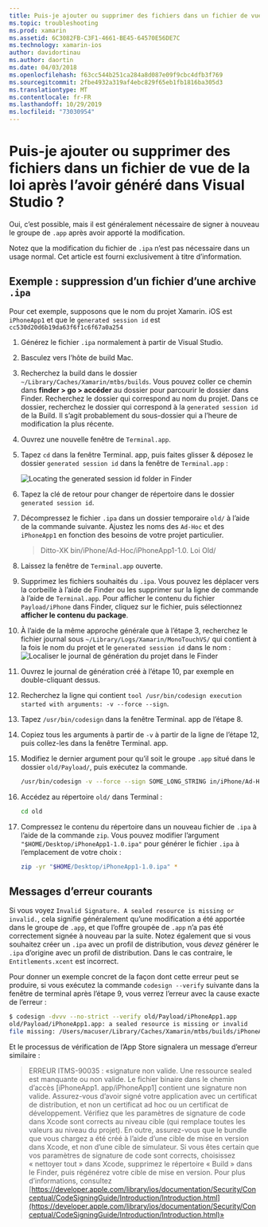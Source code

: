 ```yaml
---
title: Puis-je ajouter ou supprimer des fichiers dans un fichier de vue de la loi après l’avoir généré dans Visual Studio ?
ms.topic: troubleshooting
ms.prod: xamarin
ms.assetid: 6C3082FB-C3F1-4661-BE45-64570E56DE7C
ms.technology: xamarin-ios
author: davidortinau
ms.author: daortin
ms.date: 04/03/2018
ms.openlocfilehash: f63cc544b251ca284a8d087e09f9cbc4dfb3f769
ms.sourcegitcommit: 2fbe4932a319af4ebc829f65eb1fb1816ba305d3
ms.translationtype: MT
ms.contentlocale: fr-FR
ms.lasthandoff: 10/29/2019
ms.locfileid: "73030954"
---
```

# <a name="can-i-add-files-to-or-remove-files-from-an-ipa-file-after-building-it-in-visual-studio"></a>Puis-je ajouter ou supprimer des fichiers dans un fichier de vue de la loi après l’avoir généré dans Visual Studio ?

Oui, c’est possible, mais il est généralement nécessaire de signer à nouveau le groupe de `.app` après avoir apporté la modification.

Notez que la modification du fichier de `.ipa` n’est pas nécessaire dans un usage normal. Cet article est fourni exclusivement à titre d’information.

## <a name="example-removing-a-file-from-a-ipa-archive"></a>Exemple : suppression d’un fichier d’une archive `.ipa`

Pour cet exemple, supposons que le nom du projet Xamarin. iOS est `iPhoneApp1` et que le `generated session id` est `cc530d20d6b19da63f6f1c6f67a0a254`

1. Générez le fichier `.ipa` normalement à partir de Visual Studio.

2. Basculez vers l’hôte de build Mac.

3. Recherchez la build dans le dossier `~/Library/Caches/Xamarin/mtbs/builds`. Vous pouvez coller ce chemin dans **finder > go > accéder** au dossier pour parcourir le dossier dans Finder. Recherchez le dossier qui correspond au nom du projet. Dans ce dossier, recherchez le dossier qui correspond à la `generated session id` de la Build. Il s’agit probablement du sous-dossier qui a l’heure de modification la plus récente.

4. Ouvrez une nouvelle fenêtre de `Terminal.app`.

5. Tapez `cd` dans la fenêtre Terminal. app, puis faites glisser & déposez le dossier `generated session id` dans la fenêtre de `Terminal.app` :

    ![](modify-ipa-images/session-id-folder.png "Locating the generated session id folder in Finder")

6. Tapez la clé de retour pour changer de répertoire dans le dossier `generated session id`.

7. Décompressez le fichier `.ipa` dans un dossier temporaire `old/` à l’aide de la commande suivante. Ajustez les noms des `Ad-Hoc` et des `iPhoneApp1` en fonction des besoins de votre projet particulier.

    > Ditto-XK bin/iPhone/Ad-Hoc/iPhoneApp1-1.0. Loi Old/

8. Laissez la fenêtre de `Terminal.app` ouverte.

9. Supprimez les fichiers souhaités du `.ipa`. Vous pouvez les déplacer vers la corbeille à l’aide de Finder ou les supprimer sur la ligne de commande à l’aide de `Terminal.app`. Pour afficher le contenu du fichier `Payload/iPhone` dans Finder, cliquez sur le fichier, puis sélectionnez **afficher le contenu du package**.

10. À l’aide de la même approche générale que à l’étape 3, recherchez le fichier journal sous `~/Library/Logs/Xamarin/MonoTouchVS/` qui contient à la fois le nom du projet et le `generated session id` dans le nom :![](modify-ipa-images/build-log.png "Localiser le journal de génération du projet dans le Finder")

11. Ouvrez le journal de génération créé à l’étape 10, par exemple en double-cliquant dessus.

12. Recherchez la ligne qui contient `tool /usr/bin/codesign execution started with arguments: -v --force --sign`.

13. Tapez `/usr/bin/codesign` dans la fenêtre Terminal. app de l’étape 8.

14. Copiez tous les arguments à partir de `-v` à partir de la ligne de l’étape 12, puis collez-les dans la fenêtre Terminal. app.

15. Modifiez le dernier argument pour qu’il soit le groupe `.app` situé dans le dossier `old/Payload/`, puis exécutez la commande.

    ```bash
    /usr/bin/codesign -v --force --sign SOME_LONG_STRING in/iPhone/Ad-Hoc/iPhoneApp1.app/ResourceRules.plist --entitlements obj/iPhone/Ad-Hoc/Entitlements.xcent old/Payload/iPhoneApp1.app
    ```

16. Accédez au répertoire `old/` dans Terminal :

    ```bash
    cd old
    ```

17. Compressez le contenu du répertoire dans un nouveau fichier de `.ipa` à l’aide de la commande `zip`. Vous pouvez modifier l’argument `"$HOME/Desktop/iPhoneApp1-1.0.ipa"` pour générer le fichier `.ipa` à l’emplacement de votre choix :

    ```bash
    zip -yr "$HOME/Desktop/iPhoneApp1-1.0.ipa" *
    ```

## <a name="common-error-messages"></a>Messages d’erreur courants

Si vous voyez `Invalid Signature. A sealed resource is missing or invalid.`, cela signifie généralement qu’une modification a été apportée dans le groupe de `.app`, et que l’offre groupée de `.app` n’a pas été correctement signée à nouveau par la suite. Notez également que si vous souhaitez créer un `.ipa` avec un profil de distribution, vous _devez_ générer le `.ipa` d’origine avec un profil de distribution. Dans le cas contraire, le `Entitlements.xcent` est incorrect.

Pour donner un exemple concret de la façon dont cette erreur peut se produire, si vous exécutez la commande `codesign --verify` suivante dans la fenêtre de terminal après l’étape 9, vous verrez l’erreur avec la cause exacte de l’erreur :

```bash
$ codesign -dvvv --no-strict --verify old/Payload/iPhoneApp1.app
old/Payload/iPhoneApp1.app: a sealed resource is missing or invalid
file missing: /Users/macuser/Library/Caches/Xamarin/mtbs/builds/iPhoneApp1/cc530d20d6b19da63f6f1c6f67a0a254/old/Payload/iPhoneApp1.app/MyFile.png
```

Et le processus de vérification de l’App Store signalera un message d’erreur similaire :

> ERREUR ITMS-90035 : «signature non valide. Une ressource sealed est manquante ou non valide. Le fichier binaire dans le chemin d’accès [iPhoneApp1. app/iPhoneApp1] contient une signature non valide. Assurez-vous d’avoir signé votre application avec un certificat de distribution, et non un certificat ad hoc ou un certificat de développement. Vérifiez que les paramètres de signature de code dans Xcode sont corrects au niveau cible (qui remplace toutes les valeurs au niveau du projet). En outre, assurez-vous que le bundle que vous chargez a été créé à l’aide d’une cible de mise en version dans Xcode, et non d’une cible de simulateur. Si vous êtes certain que vos paramètres de signature de code sont corrects, choisissez « nettoyer tout » dans Xcode, supprimez le répertoire « Build » dans le Finder, puis régénérez votre cible de mise en version. Pour plus d’informations, consultez [https://developer.apple.com/library/ios/documentation/Security/Conceptual/CodeSigningGuide/Introduction/Introduction.html](https://developer.apple.com/library/ios/documentation/Security/Conceptual/CodeSigningGuide/Introduction/Introduction.html)»
